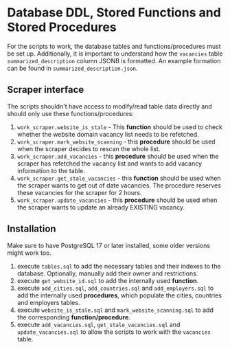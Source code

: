 # Database DDL, Stored Functions and Stored Procedures
For the scripts to work, the database tables and functions/procedures must be set up. Additionally, it is important to understand how the `vacancies` table `summarized_description` column JSONB is formatted. An example formation can be found in `summarized_description.json`.

## Scraper interface
The scripts shouldn't have access to modify/read table data directly and should only use these functions/procedures:
1. `work_scraper.website_is_stale` - This **function** should be used to check whether the website domain vacancy list needs to be refetched.
2. `work_scraper.mark_website_scanning` - this **procedure** should be used when the scraper decides to rescan the whole list.
3. `work_scraper.add_vacancies` - this **procedure** should be used when the scraper has refetched the vacancy list and wants to add vacancy information to the table.
4. `work_scraper.get_stale_vacancies` - this **function** should be used when the scraper wants to get out of date vacancies. The procedure reserves these vacancies for the scraper for 2 hours.
5. `work_scraper.update_vacancies` - this **procedure** should be used when the scraper wants to update an already EXISTING vacancy.

## Installation
Make sure to have PostgreSQL 17 or later installed, some older versions might work too.
1. execute `tables.sql` to add the necessary tables and their indexes to the database. Optionally, manually add their owner and restrictions.
2. execute `get_website_id.sql` to add the internally used **function**.
3. execute `add_cities.sql`, `add_countries.sql` and `add_employers.sql` to add the internally used **procedures**, which populate the cities, countries and employers tables.
4. execute `website_is_stale.sql` and `mark_website_scanning.sql` to add the corresponding **function/procedure**.
5. execute `add_vacancies.sql`, `get_stale_vacancies.sql` and `update_vacancies.sql` to allow the scripts to work with the `vacancies` table.